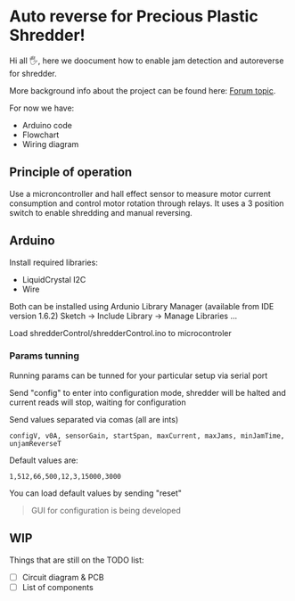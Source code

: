 # Auto reverse for Precious Plastic Shredder!

Hi all 🖐,
here we doocument how to enable jam detection and autoreverse for shredder.

More background info about the project can be found here: [Forum topic](https://davehakkens.nl/community/forums/topic/v4-shredder-arduino-code/).

For now we have:

- Arduino code
- Flowchart
- Wiring diagram

## Principle of operation

Use a microncontroller and hall effect sensor to measure motor current consumption and control motor rotation through relays.
It uses a 3 position switch to enable shredding and manual reversing.

## Arduino
Install required libraries:

- LiquidCrystal I2C
- Wire

Both can be installed using Ardunio Library Manager (available from IDE version 1.6.2)
Sketch -> Include Library -> Manage Libraries ...

Load shredderControl/shredderControl.ino to microcontroler

### Params tunning
Running params can be tunned for your particular setup via serial port

Send "config" to enter into configuration mode, shredder will be halted and current reads will stop, waiting for configuration

Send values separated via comas (all are ints)

`configV, v0A, sensorGain, startSpan, maxCurrent, maxJams, minJamTime, unjamReverseT`

Default values are:

`1,512,66,500,12,3,15000,3000`

You can load default values by sending "reset"

> GUI for configuration is being developed

## WIP

Things that are still on the TODO list:

- [ ] Circuit diagram & PCB
- [ ] List of components
